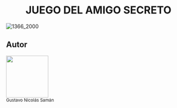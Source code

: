 <h1 align="center"> JUEGO DEL AMIGO SECRETO </h1>

![1366_2000](https://github.com/user-attachments/assets/58091136-5a50-4d9b-92f8-090da8be4f36)



## Autor
<img src="https://github.com/user-attachments/assets/ecdd594c-9790-4279-8e65-c7470a120f43?v=4" width=115><br><sub>Gustavo Nicolás Samán</sub>


